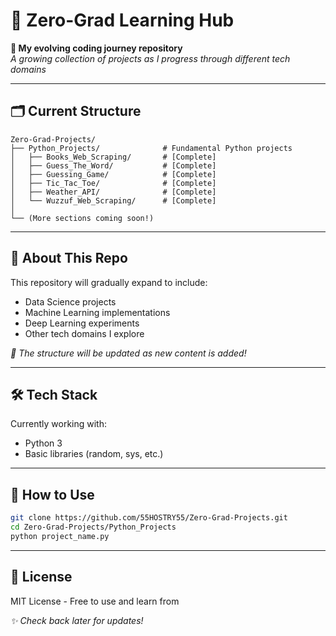 # 📂 Zero-Grad Learning Hub

**🚀 My evolving coding journey repository**  
*A growing collection of projects as I progress through different tech domains*

---

## 🗂 Current Structure

```
Zero-Grad-Projects/
├── Python_Projects/              # Fundamental Python projects
│   ├── Books_Web_Scraping/       # [Complete]
│   ├── Guess_The_Word/           # [Complete]
│   ├── Guessing_Game/            # [Complete] 
│   ├── Tic_Tac_Toe/              # [Complete]
│   ├── Weather_API/              # [Complete]
│   └── Wuzzuf_Web_Scraping/      # [Complete]
│
└── (More sections coming soon!)
```

---

## 🌱 About This Repo

This repository will gradually expand to include:
- Data Science projects
- Machine Learning implementations  
- Deep Learning experiments
- Other tech domains I explore

*🔔 The structure will be updated as new content is added!*

---

## 🛠️ Tech Stack

Currently working with:
- Python 3
- Basic libraries (random, sys, etc.)

---

## 📌 How to Use

```bash
git clone https://github.com/55HOSTRY55/Zero-Grad-Projects.git
cd Zero-Grad-Projects/Python_Projects
python project_name.py
```

---

## 📜 License

MIT License - Free to use and learn from

*✨ Check back later for updates!*